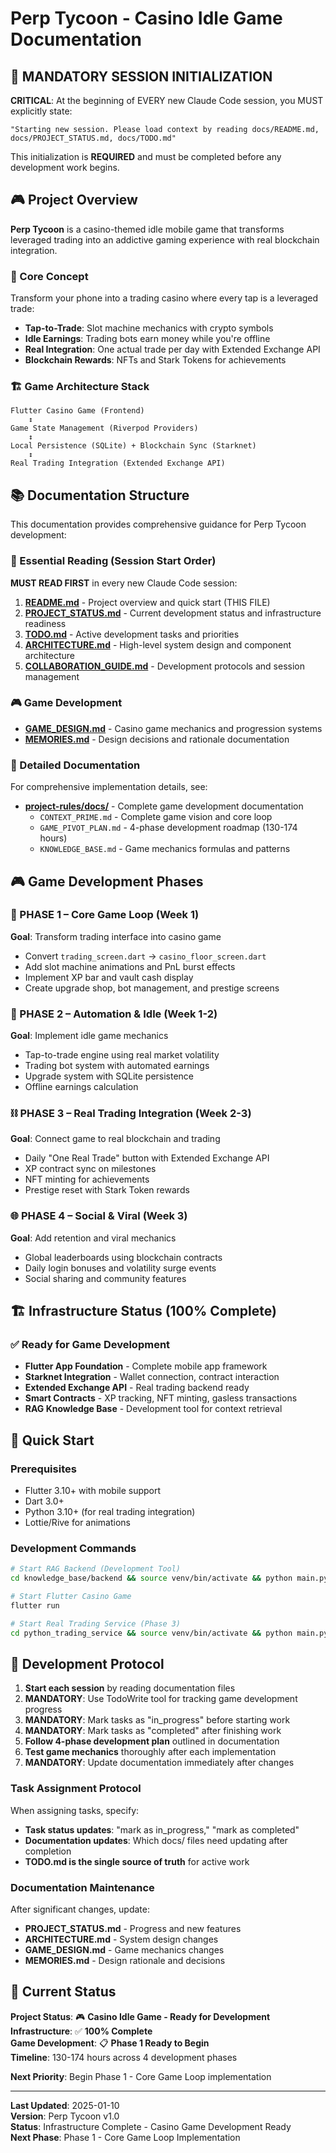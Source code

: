 # Perp Tycoon - Casino Idle Game Documentation

## 🔴 MANDATORY SESSION INITIALIZATION
**CRITICAL**: At the beginning of EVERY new Claude Code session, you MUST explicitly state:

```
"Starting new session. Please load context by reading docs/README.md, docs/PROJECT_STATUS.md, docs/TODO.md"
```

This initialization is **REQUIRED** and must be completed before any development work begins.

## 🎮 Project Overview

**Perp Tycoon** is a casino-themed idle mobile game that transforms leveraged trading into an addictive gaming experience with real blockchain integration.

### 🎯 Core Concept
Transform your phone into a trading casino where every tap is a leveraged trade:
- **Tap-to-Trade**: Slot machine mechanics with crypto symbols
- **Idle Earnings**: Trading bots earn money while you're offline  
- **Real Integration**: One actual trade per day with Extended Exchange API
- **Blockchain Rewards**: NFTs and Stark Tokens for achievements

### 🏗️ Game Architecture Stack
```
Flutter Casino Game (Frontend)
    ↕
Game State Management (Riverpod Providers)
    ↕
Local Persistence (SQLite) + Blockchain Sync (Starknet)
    ↕
Real Trading Integration (Extended Exchange API)
```

## 📚 Documentation Structure

This documentation provides comprehensive guidance for Perp Tycoon development:

### 🎯 Essential Reading (Session Start Order)
**MUST READ FIRST** in every new Claude Code session:

1. **[README.md](README.md)** - Project overview and quick start (THIS FILE)
2. **[PROJECT_STATUS.md](PROJECT_STATUS.md)** - Current development status and infrastructure readiness
3. **[TODO.md](TODO.md)** - Active development tasks and priorities
4. **[ARCHITECTURE.md](ARCHITECTURE.md)** - High-level system design and component architecture
5. **[COLLABORATION_GUIDE.md](COLLABORATION_GUIDE.md)** - Development protocols and session management

### 🎮 Game Development
- **[GAME_DESIGN.md](GAME_DESIGN.md)** - Casino game mechanics and progression systems
- **[MEMORIES.md](MEMORIES.md)** - Design decisions and rationale documentation

### 📁 Detailed Documentation
For comprehensive implementation details, see:
- **[project-rules/docs/](../project-rules/docs/)** - Complete game development documentation
  - `CONTEXT_PRIME.md` - Complete game vision and core loop
  - `GAME_PIVOT_PLAN.md` - 4-phase development roadmap (130-174 hours)
  - `KNOWLEDGE_BASE.md` - Game mechanics formulas and patterns

## 🎮 Game Development Phases

### 🧱 PHASE 1 – Core Game Loop (Week 1)
**Goal**: Transform trading interface into casino game
- Convert `trading_screen.dart` → `casino_floor_screen.dart`
- Add slot machine animations and PnL burst effects
- Implement XP bar and vault cash display
- Create upgrade shop, bot management, and prestige screens

### 🎯 PHASE 2 – Automation & Idle (Week 1-2)
**Goal**: Implement idle game mechanics
- Tap-to-trade engine using real market volatility
- Trading bot system with automated earnings
- Upgrade system with SQLite persistence
- Offline earnings calculation

### ⛓ PHASE 3 – Real Trading Integration (Week 2-3)
**Goal**: Connect game to real blockchain and trading
- Daily "One Real Trade" button with Extended Exchange API
- XP contract sync on milestones
- NFT minting for achievements
- Prestige reset with Stark Token rewards

### 🌐 PHASE 4 – Social & Viral (Week 3)
**Goal**: Add retention and viral mechanics
- Global leaderboards using blockchain contracts
- Daily login bonuses and volatility surge events
- Social sharing and community features

## 🏗️ Infrastructure Status (100% Complete)

### ✅ Ready for Game Development
- **Flutter App Foundation** - Complete mobile app framework
- **Starknet Integration** - Wallet connection, contract interaction
- **Extended Exchange API** - Real trading backend ready
- **Smart Contracts** - XP tracking, NFT minting, gasless transactions
- **RAG Knowledge Base** - Development tool for context retrieval

## 🚀 Quick Start

### Prerequisites
- Flutter 3.10+ with mobile support
- Dart 3.0+
- Python 3.10+ (for real trading integration)
- Lottie/Rive for animations

### Development Commands
```bash
# Start RAG Backend (Development Tool)
cd knowledge_base/backend && source venv/bin/activate && python main.py

# Start Flutter Casino Game
flutter run

# Start Real Trading Service (Phase 3)
cd python_trading_service && source venv/bin/activate && python main.py
```

## 🤝 Development Protocol

1. **Start each session** by reading documentation files
2. **MANDATORY**: Use TodoWrite tool for tracking game development progress
3. **MANDATORY**: Mark tasks as "in_progress" before starting work
4. **MANDATORY**: Mark tasks as "completed" after finishing work
5. **Follow 4-phase development plan** outlined in documentation
6. **Test game mechanics** thoroughly after each implementation
7. **MANDATORY**: Update documentation immediately after changes

### Task Assignment Protocol
When assigning tasks, specify:
- **Task status updates**: "mark as in_progress," "mark as completed"
- **Documentation updates**: Which docs/ files need updating after completion
- **TODO.md is the single source of truth** for active work

### Documentation Maintenance
After significant changes, update:
- **PROJECT_STATUS.md** - Progress and new features
- **ARCHITECTURE.md** - System design changes
- **GAME_DESIGN.md** - Game mechanics changes
- **MEMORIES.md** - Design rationale and decisions

## 🎯 Current Status

**Project Status**: 🎮 **Casino Idle Game - Ready for Development**  
**Infrastructure**: ✅ **100% Complete**  
**Game Development**: 📋 **Phase 1 Ready to Begin**  
**Timeline**: 130-174 hours across 4 development phases  

**Next Priority**: Begin Phase 1 - Core Game Loop implementation

---

**Last Updated**: 2025-01-10  
**Version**: Perp Tycoon v1.0  
**Status**: Infrastructure Complete - Casino Game Development Ready  
**Next Phase**: Phase 1 - Core Game Loop Implementation